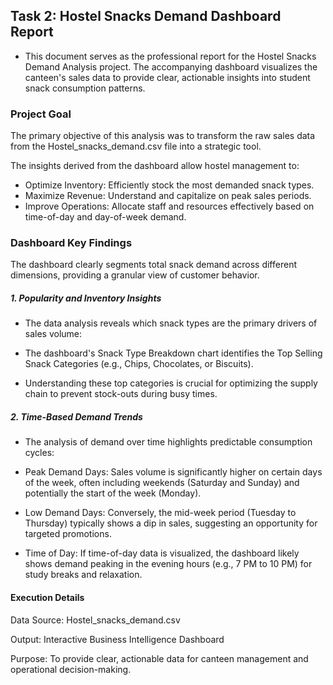 ## Task 2: Hostel Snacks Demand Dashboard Report

* This document serves as the professional report for the Hostel Snacks Demand Analysis project. The accompanying dashboard visualizes the canteen's sales data to provide clear, actionable insights into student snack consumption patterns.



### Project Goal

The primary objective of this analysis was to transform the raw sales data from the Hostel\_snacks\_demand.csv file into a strategic tool. 

The insights derived from the dashboard allow hostel management to:

* Optimize Inventory: Efficiently stock the most demanded snack types.
* Maximize Revenue: Understand and capitalize on peak sales periods.
* Improve Operations: Allocate staff and resources effectively based on time-of-day and day-of-week demand.



### Dashboard Key Findings

The dashboard clearly segments total snack demand across different dimensions, providing a granular view of customer behavior.



##### 1\. Popularity and Inventory Insights

* The data analysis reveals which snack types are the primary drivers of sales volume:



* The dashboard's Snack Type Breakdown chart identifies the Top Selling Snack Categories (e.g., Chips, Chocolates, or Biscuits).



* Understanding these top categories is crucial for optimizing the supply chain to prevent stock-outs during busy times.



##### 2\. Time-Based Demand Trends

* The analysis of demand over time highlights predictable consumption cycles:



* Peak Demand Days: Sales volume is significantly higher on certain days of the week, often including weekends (Saturday and Sunday) and potentially the start of the week (Monday).



* Low Demand Days: Conversely, the mid-week period (Tuesday to Thursday) typically shows a dip in sales, suggesting an opportunity for targeted promotions.



* Time of Day: If time-of-day data is visualized, the dashboard likely shows demand peaking in the evening hours (e.g., 7 PM to 10 PM) for study breaks and relaxation.

#### Execution Details

Data Source: Hostel\_snacks\_demand.csv



Output: Interactive Business Intelligence Dashboard



Purpose: To provide clear, actionable data for canteen management and operational decision-making.

